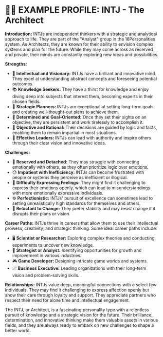 # 🕵️‍♂️ **EXAMPLE PROFILE: INTJ - The Architect**

**Introduction:**
INTJs are independent thinkers with a strategic and analytical approach to life. They are part of the "Analyst" group in the 16Personalities system. As Architects, they are known for their ability to envision complex systems and plan for the future. While they may come across as reserved and private, their minds are constantly exploring new ideas and possibilities.

**Strengths:**
- 🧠 **Intellectual and Visionary:** INTJs have a brilliant and innovative mind. They excel at understanding abstract concepts and foreseeing potential outcomes.
- 📚 **Knowledge Seekers:** They have a thirst for knowledge and enjoy diving deep into subjects that interest them, becoming experts in their chosen fields.
- 🎯 **Strategic Planners:** INTJs are exceptional at setting long-term goals and creating well-thought-out plans to achieve them.
- 🚀 **Determined and Goal-Oriented:** Once they set their sights on an objective, they are persistent and work tirelessly to accomplish it.
- 🤔 **Objective and Rational:** Their decisions are guided by logic and facts, enabling them to remain impartial in most situations.
- 🤝 **Effective Leaders:** INTJs can lead with authority and inspire others through their clear vision and innovative ideas.

**Challenges:**
- 👤 **Reserved and Detached:** They may struggle with connecting emotionally with others, as they often prioritize logic over emotions.
- 😓 **Impatient with Inefficiency:** INTJs can become frustrated with people or systems they perceive as inefficient or illogical.
- 🤝 **Difficulty Expressing Feelings:** They might find it challenging to express their emotions openly, which can lead to misunderstandings with more emotionally expressive individuals.
- ⚙️ **Perfectionistic:** INTJs' pursuit of excellence can sometimes lead to setting unrealistically high standards for themselves and others.
- 🌱 **Reluctant to Change:** They prefer stability and may resist change if it disrupts their plans or vision.

**Career Paths:**
INTJs thrive in careers that allow them to use their intellectual prowess, creativity, and strategic thinking. Some ideal career paths include:
- 🖥️ **Scientist or Researcher:** Exploring complex theories and conducting experiments to uncover new knowledge.
- 💼 **Strategist or Analyst:** Identifying opportunities for growth and improvement in various industries.
- 🎮 **Game Developer:** Designing intricate game worlds and systems.
- 📈 **Business Executive:** Leading organizations with their long-term vision and problem-solving skills.

**Relationships:**
INTJs value deep, meaningful connections with a select few individuals. They may find it challenging to express affection openly but show their care through loyalty and support. They appreciate partners who respect their need for alone time and intellectual engagement.

The INTJ, or Architect, is a fascinating personality type with a relentless pursuit of knowledge and a strategic vision for the future. Their brilliance, determination, and innovative thinking make them valuable assets in various fields, and they are always ready to embark on new challenges to shape a better world.